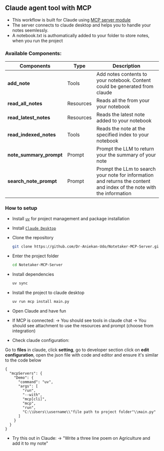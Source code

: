 ## Claude agent tool with MCP

- This workflow is built for Claude using [MCP server module](https://github.com/modelcontextprotocol/python-sdk?tab=readme-ov-file)
- The server connects to claude desktop and helps you to handle your notes seemlessly.
- A notebook.txt is authomatically added to your folder to store notes, when you run the project

### Available Components:
| **Components**  |**Type** |**Description** |
|-----------------|---------|-----------------|
|**add_note** | Tools | Add notes contents to your notebook. Content could be generated from claude|
|**read_all_notes** | Resources | Reads all the from your your notebook|
|**read_latest_notes** | Resources | Reads the latest note added to your notebook|
|**read_indexed_notes** | Tools | Reads the note at the specified index to your notebook|
|**note_summary_prompt** | Prompt | Prompt the LLM to return your the summary of your note|
|**search_note_prompt** | Prompt | Prompt the LLm to search your note for information and returns the content and index of the note with the information|

### How to setup
- Install [``uv``](https://docs.astral.sh/uv/) for project management and package installation
- Install [``Claude Desktop``](https://claude.ai/download)
- Clone the repository
   ```bash
   git clone https://github.com/Dr-Aniekan-Udo/Notetaker-MCP-Server.git
   ```
- Enter the project folder
   ```bash
   cd Notetaker-MCP-Server
   ```
- Install dependencies
    ```bash
   uv sync
   ```
- Install the project to claude desktop
    ```bash
   uv run mcp install main.py
   ```
- Open Claude and have fun

- If MCP is connected:
 -> You should see tools in claude chat
 -> You should see attachment to use the resources and prompt (choose from integration)
- Check claude configuration:
<p>Go to <strong>files</strong> in claude, click <strong>setting</strong>, go to developer section click on <strong>edit configuration</strong>, open the json file with code and editor and ensure it's similar to the code below </p>

```
{
  "mcpServers": {
    "Demo": {
      "command": "uv",
      "args": [
        "run",
        "--with",
        "mcp[cli]",
        "mcp",
        "run",
        "C:\\Users\\username\\"file path to project folder"\\main.py"
      ]
    }
  }
}
```
- Try this out in Claude:
 -> "Write a three line poem on Agriculture and add it to my note"
